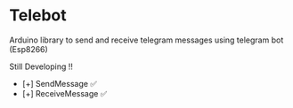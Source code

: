 # Telebot
Arduino library to send and receive telegram messages using telegram bot (Esp8266)

Still Developing !!
+ [+] SendMessage  ✅
+ [+] ReceiveMessage  ✅
